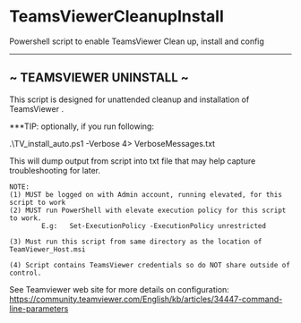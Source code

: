 # TeamsViewerCleanupInstall
Powershell script to enable TeamsViewer Clean up, install and config

-----------------------------------
 ~ TEAMSVIEWER UNINSTALL ~
-----------------------------------
This script is designed for unattended cleanup and installation of TeamsViewer .

***TIP: optionally, if you run following:

.\TV_install_auto.ps1 -Verbose  4> VerboseMessages.txt

This will dump output from script into txt file that may help capture troubleshooting for later.

~~~~~~~~~~~~~~~~~~~~~~~~~~~~~~~~~~~~~~~~~~~~~~~~~~~~~~~~~~~
NOTE:
(1) MUST be logged on with Admin account, running elevated, for this script to work
(2) MUST run PowerShell with elevate execution policy for this script to work.
		E.g:   Set-ExecutionPolicy -ExecutionPolicy unrestricted

(3) Must run this script from same directory as the location of TeamViewer_Host.msi

(4) Script contains TeamsViewer credentials so do NOT share outside of control.

~~~~~~~~~~~~~~~~~~~~~~~~~~~~~~~~~~~~~~~~~~~~~~~~~~~~~~~~~~~
See Teamviewer web site for more details on configuration: https://community.teamviewer.com/English/kb/articles/34447-command-line-parameters 

